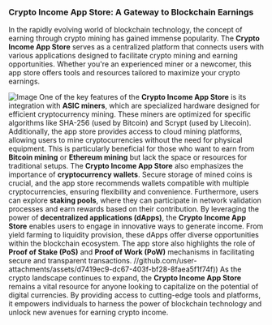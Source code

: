 ### Crypto Income App Store: A Gateway to Blockchain Earnings
In the rapidly evolving world of blockchain technology, the concept of earning through crypto mining has gained immense popularity. The **Crypto Income App Store** serves as a centralized platform that connects users with various applications designed to facilitate crypto mining and earning opportunities. Whether you're an experienced miner or a newcomer, this app store offers tools and resources tailored to maximize your crypto earnings.

![Image](https://github.com/user-attachments/assets/4a25d116-2220-4385-b08e-f287af8fcbc4)
One of the key features of the **Crypto Income App Store** is its integration with **ASIC miners**, which are specialized hardware designed for efficient cryptocurrency mining. These miners are optimized for specific algorithms like SHA-256 (used by Bitcoin) and Scrypt (used by Litecoin). Additionally, the app store provides access to cloud mining platforms, allowing users to mine cryptocurrencies without the need for physical equipment. This is particularly beneficial for those who want to earn from **Bitcoin mining** or **Ethereum mining** but lack the space or resources for traditional setups.
The **Crypto Income App Store** also emphasizes the importance of **cryptocurrency wallets**. Secure storage of mined coins is crucial, and the app store recommends wallets compatible with multiple cryptocurrencies, ensuring flexibility and convenience. Furthermore, users can explore **staking pools**, where they can participate in network validation processes and earn rewards based on their contribution.
By leveraging the power of **decentralized applications (dApps)**, the **Crypto Income App Store** enables users to engage in innovative ways to generate income. From yield farming to liquidity provision, these dApps offer diverse opportunities within the blockchain ecosystem. The app store also highlights the role of **Proof of Stake (PoS)** and **Proof of Work (PoW)** mechanisms in facilitating secure and transparent transactions.
 //github.com/user-attachments/assets/d7419ec9-dc67-403f-bf28-8faea5f1f74f))
As the crypto landscape continues to expand, the **Crypto Income App Store** remains a vital resource for anyone looking to capitalize on the potential of digital currencies. By providing access to cutting-edge tools and platforms, it empowers individuals to harness the power of blockchain technology and unlock new avenues for earning crypto income.
